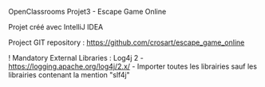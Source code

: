 OpenClassrooms Projet3 - Escape Game Online

Projet créé avec IntelliJ IDEA

Project GIT repository : https://github.com/crosart/escape_game_online

! Mandatory External Libraries : Log4j 2 - https://logging.apache.org/log4j/2.x/
    - Importer toutes les librairies sauf les librairies contenant la mention "slf4j"